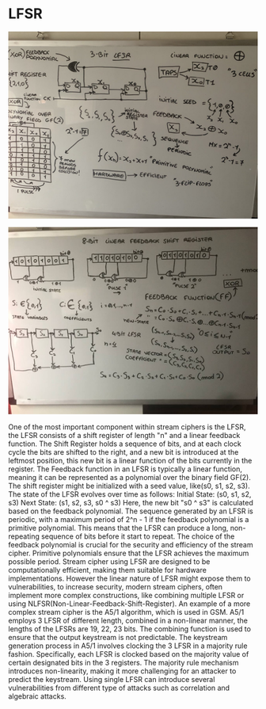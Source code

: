 # LFSR

![My Image](https://github.com/MrkFrcsl98/LFSR/blob/main/329r0iewopeiqwoewqe.jpg?raw=true)

![My Image](https://github.com/MrkFrcsl98/LFSR/blob/main/dfewrewipriewirewrewrw.jpg?raw=true)

One of the most important component within stream ciphers is the LFSR, the LFSR consists of a shift register of length "n" and a linear feedback function.
The Shift Register holds a sequence of bits, and at each clock cycle the bits are shifted to the right, and a new bit is introduced at the leftmost position,
this new bit is a linear function of the bits currently in the register. The Feedback function in an LFSR is typically a linear function, meaning it can be
represented as a polynomial over the binary field GF(2). The shift register might be initialized with a seed value, like(s0, s1, s2, s3). The state of the 
LFSR evolves over time as follows: Initial State: (s0, s1, s2, s3) Next State: (s1, s2, s3, s0 ^ s3) Here, the new bit "s0 ^ s3" is calculated based on 
the feedback polynomial. The sequence generated by an LFSR is periodic, with a maximum period of 2^n - 1 if the feedback polynomial is a primitive polynomial. 
This means that the LFSR can produce a long, non-repeating sequence of bits before it start to repeat. The choice of the feedback polynomial is crucial for 
the security and efficiency of the stream cipher. Primitive polynomials ensure that the LFSR achieves the maximum possible period. Stream cipher using LFSR 
are designed to be computationally efficient, making them suitable for hardware implementations. However the linear nature of LFSR might expose them to 
vulnerabilities, to increase security, modern stream ciphers, often implement more complex constructions, like combining multiple LFSR or using 
NLFSR(Non-Linear-Feedback-Shift-Register). An example of a more complex stream cipher is the A5/1 algorithm, which is used in GSM. A5/1 employs 3 
LFSR of different length, combined in a non-linear manner, the lengths of the LFSRs are 19, 22, 23 bits. The combining function is used to ensure 
that the output keystream is not predictable. The keystream generation process in A5/1 involves clocking the 3 LFSR in a majority rule fashion. 
Specifically, each LFSR is clocked based on the majority value of certain designated bits in the 3 registers. The majority rule mechanism introduces 
non-linearity, making it more challenging for an attacker to predict the keystream. Using single LFSR can introduce several vulnerabilities from different 
type of attacks such as correlation and algebraic attacks.

